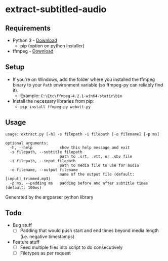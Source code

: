 # extract-subtitled-audio

## Requirements

- Python 3 - [Download](https://www.python.org/downloads/)
    - pip (option on python installer)
- ffmpeg - [Download](https://ffmpeg.org/)

## Setup

- If you're on Windows, add the folder where you installed the ffmpeg binary to your `Path` environment variable (so ffmpeg-py can reliably find it).
    - Example: `C:\Etc\ffmpeg-4.2.1-win64-static\bin`
- Install the necessary libraries from pip:
    - `pip install ffmpeg-py webvtt-py`

## Usage
```
usage: extract.py [-h] -s filepath -i filepath [-o filename] [-p ms]

optional arguments:
  -h, --help            show this help message and exit
  -s filepath, --subtitle filepath
                        path to .srt, .vtt, or .sbv file
  -i filepath, --input filepath
                        path to media file to use for audio
  -o filename, --output filename
                        name of the output file (default: [input]_trimmed.mp3)
  -p ms, --padding ms   padding before and after subtitle times (default: 100ms)
  ```
Generated by the argparser python library

## Todo

- Bug stuff
    - [ ] Padding that would push start and end times beyond media length (i.e. negative timestamps)
- Feature stuff
    - [ ] Feed multiple files into script to do consecutively
    - [ ] Filetypes as per request